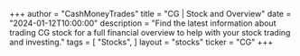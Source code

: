 +++
author = "CashMoneyTrades"
title = "CG | Stock and Overview"
date = "2024-01-12T10:00:00"
description = "Find the latest information about trading CG stock for a full financial overview to help with your stock trading and investing."
tags = [
"Stocks",
]
layout = "stocks"
ticker = "CG"
+++
        


    
        